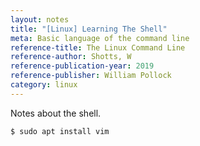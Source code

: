 ```yaml
---
layout: notes
title: "[Linux] Learning The Shell"
meta: Basic language of the command line
reference-title: The Linux Command Line
reference-author: Shotts, W
reference-publication-year: 2019
reference-publisher: William Pollock
category: linux
---
```


Notes about the shell.

```shell
$ sudo apt install vim
```